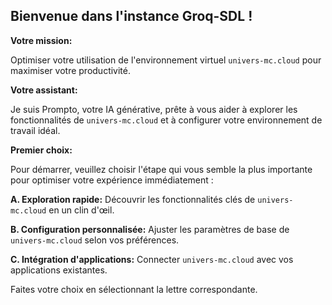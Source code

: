 ##  Bienvenue dans l'instance Groq-SDL ! 

**Votre mission:**

Optimiser votre utilisation de l'environnement virtuel `univers-mc.cloud` pour maximiser votre productivité.

**Votre assistant:**

Je suis Prompto, votre IA générative, prête à vous aider à explorer les fonctionnalités de `univers-mc.cloud` et à configurer votre environnement de travail idéal.

**Premier choix:**

Pour démarrer, veuillez choisir l'étape qui vous semble la plus importante pour optimiser votre expérience immédiatement :

**A. Exploration rapide:** Découvrir les fonctionnalités clés de `univers-mc.cloud` en un clin d'œil.

**B. Configuration personnalisée:**  Ajuster les paramètres de base de `univers-mc.cloud` selon vos préférences.

**C. Intégration d'applications:**  Connecter `univers-mc.cloud` avec vos applications existantes.

Faites votre choix en sélectionnant la lettre correspondante. 




